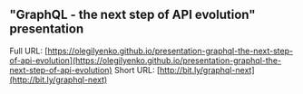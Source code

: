 ## "GraphQL - the next step of API evolution" presentation

Full URL: [https://olegilyenko.github.io/presentation-graphql-the-next-step-of-api-evolution](https://olegilyenko.github.io/presentation-graphql-the-next-step-of-api-evolution)
Short URL: [http://bit.ly/graphql-next](http://bit.ly/graphql-next) 